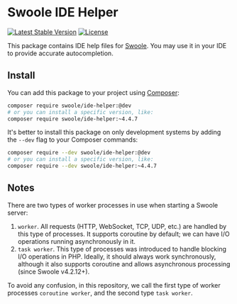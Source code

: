 # Swoole IDE Helper

[![Latest Stable Version](https://poser.pugx.org/swoole/ide-helper/v/stable.svg)](https://packagist.org/packages/swoole/ide-helper)
[![License](https://poser.pugx.org/swoole/ide-helper/license)](LICENSE)

This package contains IDE help files for [Swoole](https://github.com/swoole/swoole-src). You may use it in your IDE to provide accurate autocompletion. 

## Install

You can add this package to your project using [Composer](https://getcomposer.org):

```bash
composer require swoole/ide-helper:@dev
# or you can install a specific version, like:
composer require swoole/ide-helper:~4.4.7
```

It's better to install this package on only development systems by adding the `--dev` flag to your Composer commands:

```bash
composer require --dev swoole/ide-helper:@dev
# or you can install a specific version, like:
composer require --dev swoole/ide-helper:~4.4.7
```

## Notes

There are two types of worker processes in use when starting a Swoole server:

1. `worker`. All requests (HTTP, WebSocket, TCP, UDP, etc.) are handled by this type of processes. It supports coroutine by default; we can have I/O operations running asynchronously in it.
2. `task worker`. This type of processes was introduced to handle blocking I/O operations in PHP. Ideally, it should always work synchronously, although it also supports coroutine and allows asynchronous processing (since Swoole v4.2.12+).

To avoid any confusion, in this repository, we call the first type of worker processes `coroutine worker`, and the second type `task worker`.
